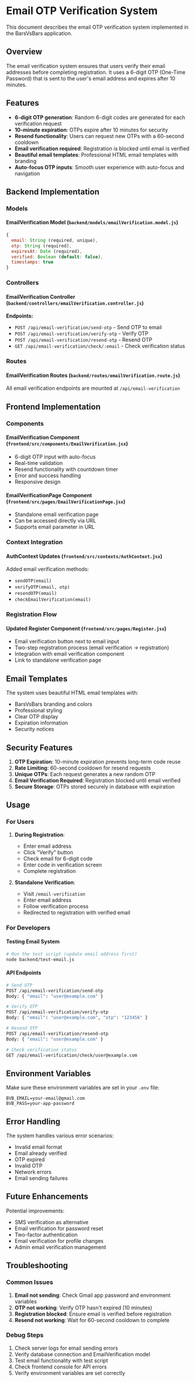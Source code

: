 # Email OTP Verification System

This document describes the email OTP verification system implemented in the BarsVsBars application.

## Overview

The email verification system ensures that users verify their email addresses before completing registration. It uses a 6-digit OTP (One-Time Password) that is sent to the user's email address and expires after 10 minutes.

## Features

- **6-digit OTP generation**: Random 6-digit codes are generated for each verification request
- **10-minute expiration**: OTPs expire after 10 minutes for security
- **Resend functionality**: Users can request new OTPs with a 60-second cooldown
- **Email verification required**: Registration is blocked until email is verified
- **Beautiful email templates**: Professional HTML email templates with branding
- **Auto-focus OTP inputs**: Smooth user experience with auto-focus and navigation

## Backend Implementation

### Models

#### EmailVerification Model (`backend/models/emailVerification.model.js`)
```javascript
{
  email: String (required, unique),
  otp: String (required),
  expiresAt: Date (required),
  verified: Boolean (default: false),
  timestamps: true
}
```

### Controllers

#### EmailVerification Controller (`backend/controllers/emailVerification.controller.js`)

**Endpoints:**
- `POST /api/email-verification/send-otp` - Send OTP to email
- `POST /api/email-verification/verify-otp` - Verify OTP
- `POST /api/email-verification/resend-otp` - Resend OTP
- `GET /api/email-verification/check/:email` - Check verification status

### Routes

#### EmailVerification Routes (`backend/routes/emailVerification.route.js`)
All email verification endpoints are mounted at `/api/email-verification`

## Frontend Implementation

### Components

#### EmailVerification Component (`frontend/src/components/EmailVerification.jsx`)
- 6-digit OTP input with auto-focus
- Real-time validation
- Resend functionality with countdown timer
- Error and success handling
- Responsive design

#### EmailVerificationPage Component (`frontend/src/pages/EmailVerificationPage.jsx`)
- Standalone email verification page
- Can be accessed directly via URL
- Supports email parameter in URL

### Context Integration

#### AuthContext Updates (`frontend/src/contexts/AuthContext.jsx`)
Added email verification methods:
- `sendOTP(email)`
- `verifyOTP(email, otp)`
- `resendOTP(email)`
- `checkEmailVerification(email)`

### Registration Flow

#### Updated Register Component (`frontend/src/pages/Register.jsx`)
- Email verification button next to email input
- Two-step registration process (email verification → registration)
- Integration with email verification component
- Link to standalone verification page

## Email Templates

The system uses beautiful HTML email templates with:
- BarsVsBars branding and colors
- Professional styling
- Clear OTP display
- Expiration information
- Security notices

## Security Features

1. **OTP Expiration**: 10-minute expiration prevents long-term code reuse
2. **Rate Limiting**: 60-second cooldown for resend requests
3. **Unique OTPs**: Each request generates a new random OTP
4. **Email Verification Required**: Registration blocked until email verified
5. **Secure Storage**: OTPs stored securely in database with expiration

## Usage

### For Users

1. **During Registration**:
   - Enter email address
   - Click "Verify" button
   - Check email for 6-digit code
   - Enter code in verification screen
   - Complete registration

2. **Standalone Verification**:
   - Visit `/email-verification`
   - Enter email address
   - Follow verification process
   - Redirected to registration with verified email

### For Developers

#### Testing Email System
```bash
# Run the test script (update email address first)
node backend/test-email.js
```

#### API Endpoints
```bash
# Send OTP
POST /api/email-verification/send-otp
Body: { "email": "user@example.com" }

# Verify OTP
POST /api/email-verification/verify-otp
Body: { "email": "user@example.com", "otp": "123456" }

# Resend OTP
POST /api/email-verification/resend-otp
Body: { "email": "user@example.com" }

# Check verification status
GET /api/email-verification/check/user@example.com
```

## Environment Variables

Make sure these environment variables are set in your `.env` file:

```env
BVB_EMAIL=your-email@gmail.com
BVB_PASS=your-app-password
```

## Error Handling

The system handles various error scenarios:
- Invalid email format
- Email already verified
- OTP expired
- Invalid OTP
- Network errors
- Email sending failures

## Future Enhancements

Potential improvements:
- SMS verification as alternative
- Email verification for password reset
- Two-factor authentication
- Email verification for profile changes
- Admin email verification management

## Troubleshooting

### Common Issues

1. **Email not sending**: Check Gmail app password and environment variables
2. **OTP not working**: Verify OTP hasn't expired (10 minutes)
3. **Registration blocked**: Ensure email is verified before registration
4. **Resend not working**: Wait for 60-second cooldown to complete

### Debug Steps

1. Check server logs for email sending errors
2. Verify database connection and EmailVerification model
3. Test email functionality with test script
4. Check frontend console for API errors
5. Verify environment variables are set correctly 